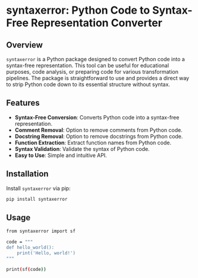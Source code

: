 # syntaxerror: Python Code to Syntax-Free Representation Converter

## Overview

`syntaxerror` is a Python package designed to convert Python code into a syntax-free representation. This tool can be useful for educational purposes, code analysis, or preparing code for various transformation pipelines. The package is straightforward to use and provides a direct way to strip Python code down to its essential structure without syntax.

## Features

- **Syntax-Free Conversion**: Converts Python code into a syntax-free representation.
- **Comment Removal**: Option to remove comments from Python code.
- **Docstring Removal**: Option to remove docstrings from Python code.
- **Function Extraction**: Extract function names from Python code.
- **Syntax Validation**: Validate the syntax of Python code.
- **Easy to Use**: Simple and intuitive API.

## Installation

Install `syntaxerror` via pip:

```sh
pip install syntaxerror
```
## Usage

```sh
from syntaxerror import sf

code = """
def hello_world():
    print('Hello, world!')
"""

print(sf(code))

```
